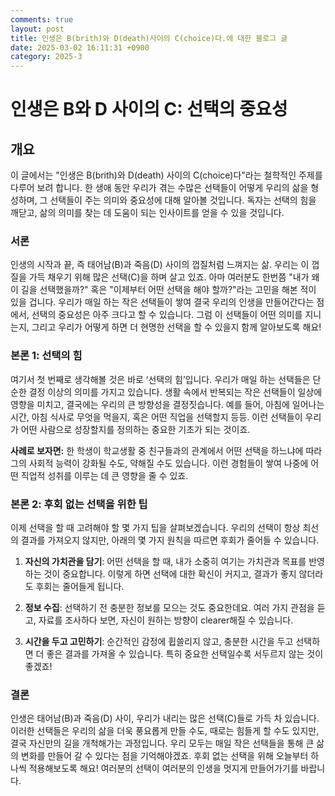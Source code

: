 ```yaml
---
comments: true
layout: post
title: 인생은 B(brith)와 D(death)사이의 C(choice)다.에 대한 블로그 글
date: 2025-03-02 16:11:31 +0900
category: 2025-3
---
```


# 인생은 B와 D 사이의 C: 선택의 중요성

## 개요
이 글에서는 "인생은 B(brith)와 D(death) 사이의 C(choice)다"라는 철학적인 주제를 다루어 보려 합니다. 한 생애 동안 우리가 겪는 수많은 선택들이 어떻게 우리의 삶을 형성하며, 그 선택들이 주는 의미와 중요성에 대해 알아볼 것입니다. 독자는 선택의 힘을 깨닫고, 삶의 의미를 찾는 데 도움이 되는 인사이트를 얻을 수 있을 것입니다.

### 서론
인생의 시작과 끝, 즉 태어남(B)과 죽음(D) 사이의 껍질처럼 느껴지는 삶. 우리는 이 껍질을 가득 채우기 위해 많은 선택(C)을 하며 살고 있죠. 아마 여러분도 한번쯤 "내가 왜 이 길을 선택했을까?" 혹은 "이제부터 어떤 선택을 해야 할까?"라는 고민을 해본 적이 있을 겁니다. 우리가 매일 하는 작은 선택들이 쌓여 결국 우리의 인생을 만들어간다는 점에서, 선택의 중요성은 아주 크다고 할 수 있습니다. 그럼 이 선택들이 어떤 의미를 지니는지, 그리고 우리가 어떻게 하면 더 현명한 선택을 할 수 있을지 함께 알아보도록 해요!

### 본론 1: 선택의 힘
여기서 첫 번째로 생각해볼 것은 바로 ‘선택의 힘’입니다. 우리가 매일 하는 선택들은 단순한 결정 이상의 의미를 가지고 있습니다. 생활 속에서 반복되는 작은 선택들이 일상에 영향을 미치고, 결국에는 우리의 큰 방향성을 결정짓습니다. 예를 들어, 아침에 일어나는 시간, 아침 식사로 무엇을 먹을지, 혹은 어떤 직업을 선택할지 등등. 이런 선택들이 우리가 어떤 사람으로 성장할지를 정의하는 중요한 기초가 되는 것이죠.

**사례로 보자면:** 한 학생이 학교생활 중 친구들과의 관계에서 어떤 선택을 하느냐에 따라 그의 사회적 능력이 강화될 수도, 약해질 수도 있습니다. 이런 경험들이 쌓여 나중에 어떤 직업적 성취를 이루는 데 큰 영향을 줄 수 있죠.

### 본론 2: 후회 없는 선택을 위한 팁
이제 선택을 할 때 고려해야 할 몇 가지 팁을 살펴보겠습니다. 우리의 선택이 항상 최선의 결과를 가져오지 않지만, 아래의 몇 가지 원칙을 따르면 후회가 줄어들 수 있습니다.

1. **자신의 가치관을 담기**: 어떤 선택을 할 때, 내가 소중히 여기는 가치관과 목표를 반영하는 것이 중요합니다. 이렇게 하면 선택에 대한 확신이 커지고, 결과가 좋지 않더라도 후회는 줄어들게 됩니다.

2. **정보 수집**: 선택하기 전 충분한 정보를 모으는 것도 중요한데요. 여러 가지 관점을 듣고, 자료를 조사하다 보면, 자신이 원하는 방향이 clearer해질 수 있습니다.

3. **시간을 두고 고민하기**: 순간적인 감정에 휩쓸리지 않고, 충분한 시간을 두고 선택하면 더 좋은 결과를 가져올 수 있습니다. 특히 중요한 선택일수록 서두르지 않는 것이 좋겠죠!

### 결론
인생은 태어남(B)과 죽음(D) 사이, 우리가 내리는 많은 선택(C)들로 가득 차 있습니다. 이러한 선택들은 우리의 삶을 더욱 풍요롭게 만들 수도, 때로는 힘들게 할 수도 있지만, 결국 자신만의 길을 개척해가는 과정입니다. 우리 모두는 매일 작은 선택들을 통해 큰 삶의 변화를 만들어 갈 수 있다는 점을 기억해야겠죠. 후회 없는 선택을 위해 오늘부터 하나씩 적용해보도록 해요! 여러분의 선택이 여러분의 인생을 멋지게 만들어가기를 바랍니다.